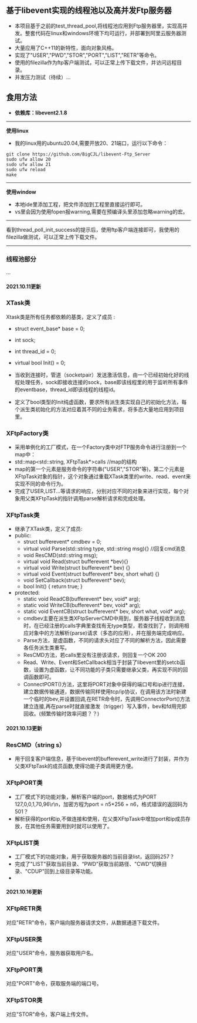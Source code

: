 ## 基于libevent实现的线程池以及高并发Ftp服务器
* 本项目基于之前的test_thread_pool,将线程池应用到Ftp服务器里，实现高并发。整套代码在linux和windows环境下均可运行，并部署到阿里云服务器测试。
* 大量应用了C++11的新特性，面向对象风格。
* 实现了"USER","PWD","STOR","PORT","LIST","RETR"等命令。
* 使用的filezilla作为ftp客户端测试，可以正常上传下载文件，并访问远程目录。
* 并发压力测试（待续）...


## 食用方法
* **依赖库：libevent2.1.8**

***
**使用linux**
* 我的linux用的ubuntu20.04,需要开放20、21端口，运行以下命令：
```
git clone https://github.com/BigCJL/libevent-Ftp_Server
sudo ufw allow 20
sudo ufw allow 21
sudo ufw reload
make
```
***
**使用window**
* 本地ide里添加工程，把文件添加到工程里直接运行即可。
* vs里会因为使用fopen报warning,需要在预编译头里添加忽略warning的宏。
***
看到thread_poll_init_success的提示后，使用ftp客户端连接即可，我使用的filezilla做测试，可以正常上传下载文件。
***
### 线程池部分
...



#### 2021.10.11更新
### XTask类
Xtask类是所有任务都依赖的基类，定义了成员	:
* struct event_base* base = 0;
* int sock;
* int thread_id = 0;
* virtual bool Init() = 0;


*	当收到连接时，管道（socketpair）发送激活信息，由一个已经初始化好的线程处理任务，sock即接收连接的sock，base即该线程里的用于监听所有事件的eventbase，thread_id即该线程的线程id。
* 定义了bool类型的Init纯虚函数，要求所有派生类实现自己的初始化方法，每个派生类初始化的方法对应着其不同的业务需求，将多态大量地应用到项目里。

### XFtpFactory类
* 采用单例化的工厂模式，在一个Factory类中对FTP服务命令进行注册到一个map中：
* 	std::map<std::string, XFtpTask*>calls   //map的结构
* map的第一个元素是服务命令的字符串("USER","STOR"等)，第二个元素是XFtpTask对象的指针，这个对象通过重载XTask类里的write、read、event来实现不同的命令行为。
* 完成了USER,LIST...等请求的响应，分别对应不同的对象来进行实现，每个对象用父类XFtpTask的指针调用parse解析请求和完成处理。


### XFtpTask类
* 继承了XTask类，定义了成员:
* public:
	* struct bufferevent* cmdbev = 0;
	* virtual void Parse(std::string type, std::string msg){}
		//回复cmd消息
	* void ResCMD(std::string msg);
	* virtual void Read(struct bufferevent *bev){}
	* virtual void Write(struct bufferevent* bev) {}
	* virtual void Event(struct bufferevent* bev, short what) {}
	* void SetCallback(struct bufferevent* bev);
	* bool Init() { return true; }
* protected:
	* static void ReadCB(bufferevent* bev, void* arg);
	* static void WriteCB(bufferevent* bev, void* arg);
	* static void EventCB(struct bufferevent* bev, short what, void* arg);
  *    cmdbev主要在派生类XFtpServerCMD中用到，服务器子线程收到消息时，在已经注册的calls字典里查找有无type类型，若查找到了，则调用相应对象中的方法解析(parse)请求（多态的应用），并在服务端完成响应。
  *   Parse方法，是虚函数，不同的请求头对应了不同的解析方法，因此需要各任务派生类重写。
  *   ResCMD方法，若calls里没有注册该请求，则回复一个OK 200
  *  Read、Write、Event和SetCallback相当于封装了libevent里的setcb函数，设置为虚函数，让不同功能的子类只需要继承父类，再实现不同的回调函数即可。
  *  ConnectPORT()方法，这里将PORT对象中获得的端口号和ip进行连接，建立数据传输通道，数据传输同样使用tcp/ip协议，在调用该方法时新建一个临时的bev,并设置回调,在RETR命令时，先调用ConnectorPort()方法建立连接,再在parse时就直接激发（trigger）写入事件，bev和fd用完即回收。(频繁传输时效率问题？？)
    
	
  
#### 2021.10.13更新
### ResCMD（string s）
* 用于回复客户端信息，基于libevent的bufferevent_write进行了封装，并作为父类XFtpTask的成员函数,使得功能子类调用更方便。

### XFtpPORT类
* 工厂模式下的功能对象，解析客户端的port，数据格式为PORT 127,0,0,1,70,96\r\n，加密方程为port = n5*256 + n6，格式错误的返回码为501？
* 解析获得的port和ip,不做连接和使用，在父类XFtpTask中增加port和ip成员存放，在其他任务需要用到时就可以使用了。
	
### XFtpLIST类
* 工厂模式下的功能对象，用于获取服务器的当前目录list，返回码257？
* 完成了"LIST"获取当前目录、“PWD”获取当前路径、"CWD"切换目录、"CDUP"回到上级目录等功能。
* 



#### 2021.10.16更新
### XFtpRETR类
对应"RETR"命令，客户端向服务器请求文件，从数据通道下载文件。

### XFtpUSER类
对应"USER"命令，服务器获取用户名。

### XFtpPORT类
对应"PORT"命令，获取服务端的端口号。

	
### XFtpSTOR类
对应"STOR"命令，客户端上传文件。

